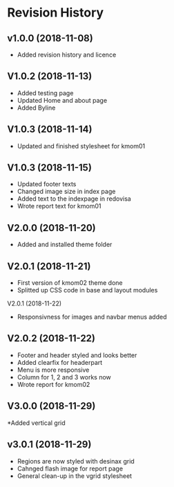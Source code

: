 Revision History
==================

v1.0.0 (2018-11-08)
--------------------

* Added revision history and licence

V1.0.2 (2018-11-13)
--------------------

* Added testing page
* Updated Home and about page
* Added Byline

V1.0.3 (2018-11-14)
--------------------

* Updated and finished stylesheet for kmom01

V1.0.3 (2018-11-15)
--------------------

* Updated footer texts
* Changed image size in index page
* Added text to the indexpage in redovisa
* Wrote report text for kmom01

V2.0.0 (2018-11-20)
--------------------

* Added and installed theme folder

V2.0.1 (2018-11-21)
--------------------

* First version of kmom02 theme done
* Splitted up CSS code in base and layout modules

V2.0.1 (2018-11-22)

* Responsivness for images and navbar menus added

V2.0.2 (2018-11-22)
---------------------

* Footer and header styled and looks better
* Added clearfix for headerpart
* Menu is more responsive
* Column for 1, 2 and 3 works now
* Wrote report for kmom02

V3.0.0 (2018-11-29)
--------------------

*Added vertical grid

v3.0.1 (2018-11-29)
--------------------

* Regions are now styled with desinax grid
* Cahnged flash image for report page
* General clean-up in the vgrid stylesheet
